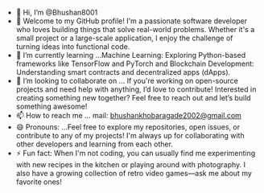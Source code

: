 - 👋 Hi, I’m @Bhushan8001
- 👀 Welcome to my GitHub profile! I'm a passionate software developer who loves building things that solve real-world problems. Whether it's a small project or a large-scale application, I enjoy the challenge of turning ideas into functional code.
- 🌱 I’m currently learning ...Machine Learning: Exploring Python-based frameworks like TensorFlow and PyTorch and Blockchain Development: Understanding smart contracts and decentralized apps (dApps).
- 💞️ I’m looking to collaborate on ... If you're working on open-source projects and need help with anything, I’d love to contribute! Interested in creating something new together? Feel free to reach out and let’s build something awesome!
- 📫 How to reach me ... mail: bhushankhobaragade2002@gmail.com  
- 😄 Pronouns: ...Feel free to explore my repositories, open issues, or contribute to any of my projects! I'm always up for collaborating with other developers and learning from each other.
- ⚡ Fun fact: When I'm not coding, you can usually find me experimenting with new recipes in the kitchen or playing around with photography. I also have a growing collection of retro video games—ask me about my favorite ones!

<!---
Bhushan8001/Bhushan8001 is a ✨ special ✨ repository because its `README.md` (this file) appears on your GitHub profile.
You can click the Preview link to take a look at your changes.
--->
